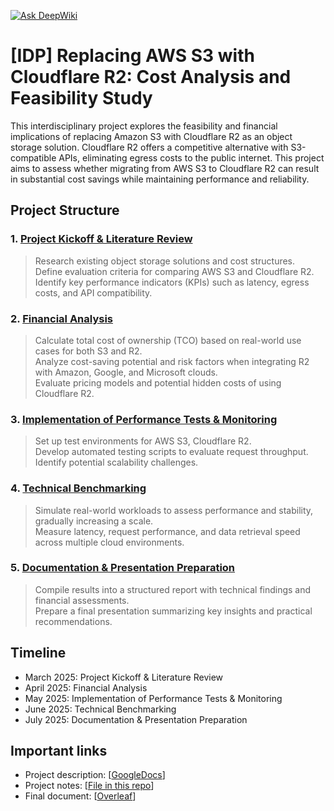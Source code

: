 [![Ask DeepWiki](https://deepwiki.com/badge.svg)](https://deepwiki.com/Frosendroska/tum-idp)

# [IDP] Replacing AWS S3 with Cloudflare R2: Cost Analysis and Feasibility Study

This interdisciplinary project explores the feasibility and financial implications of replacing Amazon S3 with Cloudflare R2 as an object storage solution. Cloudflare R2 offers a competitive alternative with S3-compatible APIs, eliminating egress costs to the public internet. This project aims to assess whether migrating from AWS S3 to Cloudflare R2 can result in substantial cost savings while maintaining performance and reliability.

## Project Structure

### 1. [Project Kickoff & Literature Review](notes/1-project-kickoff.md)
> Research existing object storage solutions and cost structures.\
Define evaluation criteria for comparing AWS S3 and Cloudflare R2.\
Identify key performance indicators (KPIs) such as latency, egress costs, and API compatibility.

### 2. [Financial Analysis](notes/2-financial-analysis.md)
> Calculate total cost of ownership (TCO) based on real-world use cases for both S3 and R2.\
Analyze cost-saving potential and risk factors when integrating R2 with Amazon, Google, and Microsoft clouds.\
Evaluate pricing models and potential hidden costs of using Cloudflare R2.

### 3. [Implementation of Performance Tests & Monitoring](notes/3-performance-tests.md)
> Set up test environments for AWS S3, Cloudflare R2.\
Develop automated testing scripts to evaluate request throughput.\
Identify potential scalability challenges.

### 4. [Technical Benchmarking](notes/4-technical-benchmarking.md)
> Simulate real-world workloads to assess performance and stability, gradually increasing a scale.\
Measure latency, request performance, and data retrieval speed across multiple cloud environments.

### 5. [Documentation & Presentation Preparation](notes/5-documentation.md)
> Compile results into a structured report with technical findings and financial assessments.\
Prepare a final presentation summarizing key insights and practical recommendations.

## Timeline
- March 2025: Project Kickoff & Literature Review
- April 2025: Financial Analysis
- May 2025: Implementation of Performance Tests & Monitoring
- June 2025: Technical Benchmarking
- July 2025: Documentation & Presentation Preparation

## Important links

- Project description: [[GoogleDocs](https://docs.google.com/document/d/1j7r3w-ZQyOZsmdqYzyyUJghaHzooTu6h3ejlI9FZICs/edit?tab=t.0#heading=h.uzx2xxidnmp0)]
- Project notes: [[File in this repo](/notes/main-notes.md)]
- Final document: [[Overleaf](https://www.overleaf.com/read/hwsttkkzjnyb#c92dd1)]

